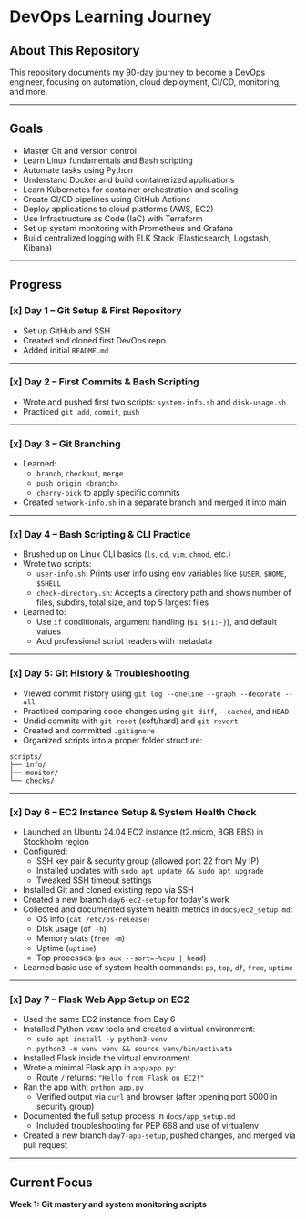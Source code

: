 #  DevOps Learning Journey

##  About This Repository
This repository documents my 90-day journey to become a DevOps engineer, focusing on automation, cloud deployment, CI/CD, monitoring, and more.

---

##  Goals

- Master Git and version control
- Learn Linux fundamentals and Bash scripting
- Automate tasks using Python
- Understand Docker and build containerized applications
- Learn Kubernetes for container orchestration and scaling
- Create CI/CD pipelines using GitHub Actions
- Deploy applications to cloud platforms (AWS, EC2)
- Use Infrastructure as Code (IaC) with Terraform
- Set up system monitoring with Prometheus and Grafana
- Build centralized logging with ELK Stack (Elasticsearch, Logstash, Kibana)

---

##  Progress

### [x] Day 1 – Git Setup & First Repository
- Set up GitHub and SSH
- Created and cloned first DevOps repo
- Added initial `README.md`

---

### [x] Day 2 – First Commits & Bash Scripting
- Wrote and pushed first two scripts: `system-info.sh` and `disk-usage.sh`
- Practiced `git add`, `commit`, `push`

---

### [x] Day 3 – Git Branching
- Learned:
  - `branch`, `checkout`, `merge`
  - `push origin <branch>`
  - `cherry-pick` to apply specific commits
- Created `network-info.sh` in a separate branch and merged it into main

---

### [x] Day 4 – Bash Scripting & CLI Practice
- Brushed up on Linux CLI basics (`ls`, `cd`, `vim`, `chmod`, etc.)
- Wrote two scripts:
  - `user-info.sh`: Prints user info using env variables like `$USER`, `$HOME`, `$SHELL`
  - `check-directory.sh`: Accepts a directory path and shows number of files, subdirs, total size, and top 5 largest files
- Learned to:
  - Use `if` conditionals, argument handling (`$1`, `${1:-}`), and default values
  - Add professional script headers with metadata

---

### [x] Day 5: Git History & Troubleshooting
- Viewed commit history using `git log --oneline --graph --decorate --all`
- Practiced comparing code changes using `git diff`, `--cached`, and `HEAD`
- Undid commits with `git reset` (soft/hard) and `git revert`
- Created and committed `.gitignore`
- Organized scripts into a proper folder structure:
```
scripts/
├── info/
├── monitor/
└── checks/ 
```

---

### [x] Day 6 – EC2 Instance Setup & System Health Check

- Launched an Ubuntu 24.04 EC2 instance (t2.micro, 8GB EBS) in Stockholm region
- Configured:
  - SSH key pair & security group (allowed port 22 from My IP)
  - Installed updates with `sudo apt update && sudo apt upgrade`
  - Tweaked SSH timeout settings
- Installed Git and cloned existing repo via SSH
- Created a new branch `day6-ec2-setup` for today's work
- Collected and documented system health metrics in `docs/ec2_setup.md`:
  - OS info (`cat /etc/os-release`)
  - Disk usage (`df -h`)
  - Memory stats (`free -m`)
  - Uptime (`uptime`)
  - Top processes (`ps aux --sort=-%cpu | head`)
- Learned basic use of system health commands: `ps`, `top`, `df`, `free`, `uptime`

---

### [x] Day 7 – Flask Web App Setup on EC2

- Used the same EC2 instance from Day 6
- Installed Python venv tools and created a virtual environment:
  - `sudo apt install -y python3-venv`
  - `python3 -m venv venv && source venv/bin/activate`
- Installed Flask inside the virtual environment
- Wrote a minimal Flask app in `app/app.py`:
  - Route `/` returns: `"Hello from Flask on EC2!"`
- Ran the app with: `python app.py`
  - Verified output via `curl` and browser (after opening port 5000 in security group)
- Documented the full setup process in `docs/app_setup.md`
  - Included troubleshooting for PEP 668 and use of virtualenv
- Created a new branch `day7-app-setup`, pushed changes, and merged via pull request

---

##  Current Focus
**Week 1: Git mastery and system monitoring scripts**

